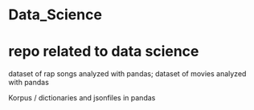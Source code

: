 # Data_Science
# repo related to data science

dataset of rap songs analyzed with pandas;
dataset of movies analyzed with pandas

Korpus / dictionaries and jsonfiles in pandas
